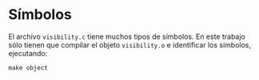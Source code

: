 # Símbolos 
 
El archivo `visibility.c` tiene muchos tipos de símbolos. En
este trabajo sólo tienen que compilar el objeto `visibility.o` 
e identificar los símbolos, ejecutando:

```
make object
```
